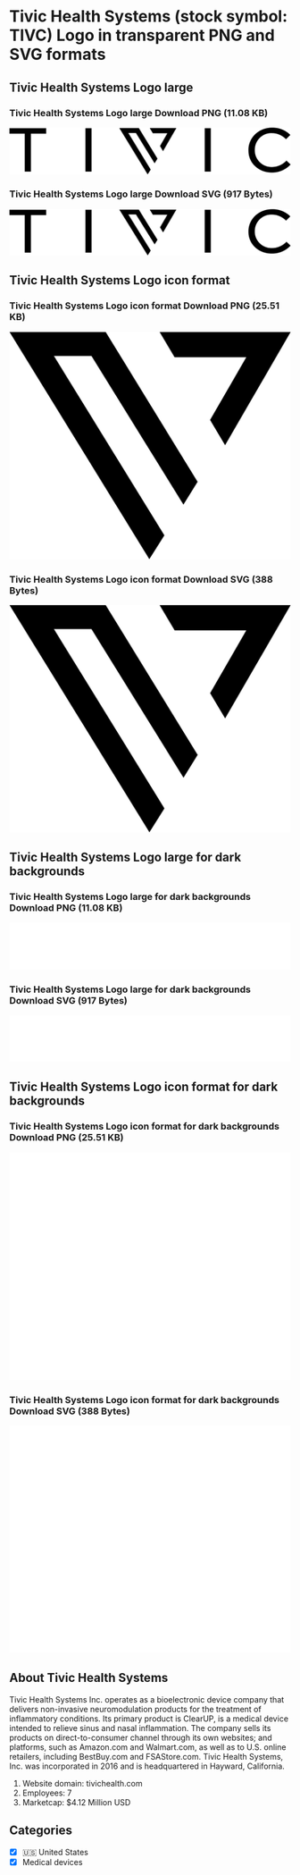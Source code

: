 # Tivic Health Systems (stock symbol: TIVC) Logo in transparent PNG and SVG formats

## Tivic Health Systems Logo large

### Tivic Health Systems Logo large Download PNG (11.08 KB)

![Tivic Health Systems Logo large Download PNG (11.08 KB)](/img/orig/TIVC_BIG-d237bfef.png)

### Tivic Health Systems Logo large Download SVG (917 Bytes)

![Tivic Health Systems Logo large Download SVG (917 Bytes)](/img/orig/TIVC_BIG-4c37745c.svg)

## Tivic Health Systems Logo icon format

### Tivic Health Systems Logo icon format Download PNG (25.51 KB)

![Tivic Health Systems Logo icon format Download PNG (25.51 KB)](/img/orig/TIVC-6ecf6358.png)

### Tivic Health Systems Logo icon format Download SVG (388 Bytes)

![Tivic Health Systems Logo icon format Download SVG (388 Bytes)](/img/orig/TIVC-ce4231fa.svg)

## Tivic Health Systems Logo large for dark backgrounds

### Tivic Health Systems Logo large for dark backgrounds Download PNG (11.08 KB)

![Tivic Health Systems Logo large for dark backgrounds Download PNG (11.08 KB)](/img/orig/TIVC_BIG.D-98829beb.png)

### Tivic Health Systems Logo large for dark backgrounds Download SVG (917 Bytes)

![Tivic Health Systems Logo large for dark backgrounds Download SVG (917 Bytes)](/img/orig/TIVC_BIG.D-423a0029.svg)

## Tivic Health Systems Logo icon format for dark backgrounds

### Tivic Health Systems Logo icon format for dark backgrounds Download PNG (25.51 KB)

![Tivic Health Systems Logo icon format for dark backgrounds Download PNG (25.51 KB)](/img/orig/TIVC.D-0f27d9ad.png)

### Tivic Health Systems Logo icon format for dark backgrounds Download SVG (388 Bytes)

![Tivic Health Systems Logo icon format for dark backgrounds Download SVG (388 Bytes)](/img/orig/TIVC.D-17c09a99.svg)

## About Tivic Health Systems

Tivic Health Systems Inc. operates as a bioelectronic device company that delivers non-invasive neuromodulation products for the treatment of inflammatory conditions. Its primary product is ClearUP, is a medical device intended to relieve sinus and nasal inflammation. The company sells its products on direct-to-consumer channel through its own websites; and platforms, such as Amazon.com and Walmart.com, as well as to U.S. online retailers, including BestBuy.com and FSAStore.com. Tivic Health Systems, Inc. was incorporated in 2016 and is headquartered in Hayward, California.

1. Website domain: tivichealth.com
2. Employees: 7
3. Marketcap: $4.12 Million USD


## Categories
- [x] 🇺🇸 United States
- [x] Medical devices
